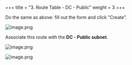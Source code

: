 +++
title = "3. Route Table - DC - Public"
weight = 3
+++


Do the same as above: fill out the form and click "Create".


![image.png](/images/004-iv-setup-vpc-dc-resources/16-image.png)


Associate this route with the **DC - Public subnet**.


![image.png](/images/004-iv-setup-vpc-dc-resources/16-image.png)


![image.png](/images/004-iv-setup-vpc-dc-resources/16-image.png)


